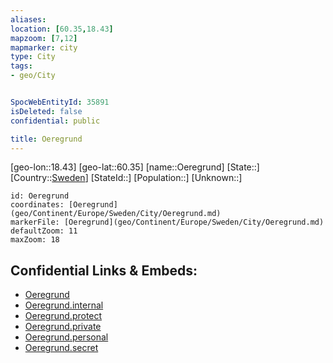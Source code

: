 ```yaml
---
aliases: 
location: [60.35,18.43]
mapzoom: [7,12] 
mapmarker: city 
type: City
tags:
- geo/City


SpocWebEntityId: 35891
isDeleted: false
confidential: public

title: Oeregrund
---
```

[geo-lon::18.43]
[geo-lat::60.35]
[name::Oeregrund]
[State::]
[Country::[Sweden](geo/Continent/Europe/Sweden.md)]
[StateId::]
[Population::]
[Unknown::]


```leaflet
id: Oeregrund
coordinates: [Oeregrund](geo/Continent/Europe/Sweden/City/Oeregrund.md)
markerFile: [Oeregrund](geo/Continent/Europe/Sweden/City/Oeregrund.md)
defaultZoom: 11 
maxZoom: 18
```


## Confidential Links & Embeds: 
- [Oeregrund](../../../../../../_public/geo/Continent/Europe/Sweden/City/Oeregrund.md) 
- [Oeregrund.internal](../../../../../../_internal/geo/Continent/Europe/Sweden/City/Oeregrund.internal.md) 
- [Oeregrund.protect](../../../../../../_protect/geo/Continent/Europe/Sweden/City/Oeregrund.protect.md) 
- [Oeregrund.private](../../../../../../_private/geo/Continent/Europe/Sweden/City/Oeregrund.private.md) 
- [Oeregrund.personal](../../../../../../_personal/geo/Continent/Europe/Sweden/City/Oeregrund.personal.md) 
- [Oeregrund.secret](../../../../../../_secret/geo/Continent/Europe/Sweden/City/Oeregrund.secret.md) 
